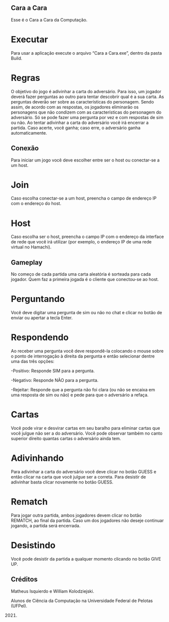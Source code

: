 ## Cara a Cara
Esse é o Cara a Cara da Computação.

# Executar
Para usar a aplicação execute o arquivo “Cara a Cara.exe”, dentro da pasta Build.

# Regras
O objetivo do jogo é adivinhar a carta do adversário. Para isso, um jogador deverá fazer perguntas ao outro para tentar descobrir qual é a sua carta. As perguntas deverão ser sobre as características do personagem. Sendo assim, de acordo com as respostas, os jogadores eliminarão os personagens que não condizem com as características do personagem do adversário. Só se pode fazer uma pergunta por vez e com respostas de sim ou não. Ao tentar adivinhar a carta do adversário você irá encerrar a partida. Caso acerte, você ganha; caso erre, o adversário ganha automaticamente.

## Conexão
Para iniciar um jogo você deve escolher entre ser o host ou conectar-se a um host.

# Join
Caso escolha conectar-se a um host, preencha o campo de endereço IP com o endereço do host.

# Host
Caso escolha ser o host, preencha o campo IP com o endereço da interface de rede que você irá utilizar (por exemplo, o endereço IP de uma rede virtual no Hamachi).

## Gameplay
No começo de cada partida uma carta aleatória é sorteada para cada jogador. Quem faz a primeira jogada é o cliente que conectou-se ao host.

# Perguntando
Você deve digitar uma pergunta de sim ou não no chat e clicar no botão de enviar ou apertar a tecla Enter.

# Respondendo
Ao receber uma pergunta você deve respondê-la colocando o mouse sobre o ponto de interrogação à direita da pergunta e então selecionar dentre uma das três opções:

-Positivo: Responde SIM para a pergunta.

-Negativo: Responde NÃO para a pergunta.

-Rejeitar: Responde que a pergunta não foi clara (ou não se encaixa em uma resposta de sim ou não) e pede para que o adversário a refaça.

# Cartas
Você pode virar e desvirar cartas em seu baralho para eliminar cartas que você julgue não ser a do adversário. Você pode observar também no canto superior direito quantas cartas o adversário ainda tem.

# Adivinhando
Para adivinhar a carta do adversário você deve clicar no botão GUESS e então clicar na carta que você julgue ser a correta. Para desistir de adivinhar basta clicar novamente no botão GUESS.

# Rematch
Para jogar outra partida, ambos jogadores devem clicar no botão REMATCH, ao final da partida. Caso um dos jogadores não deseje continuar jogando, a partida será encerrada.

# Desistindo
Você pode desistir da partida a qualquer momento clicando no botão GIVE UP.

## Créditos
Matheus Isquierdo e William Kolodziejski.

Alunos de Ciência da Computação na Universidade Federal de Pelotas (UFPel).

2021.